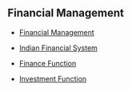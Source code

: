 ## Financial Management ##

- [Financial Management](./financial_management.md)

- [Indian Financial System](./indian_financial_system.md)

- [Finance Function](./finance_function.md)

- [Investment Function](./investment_function.md)